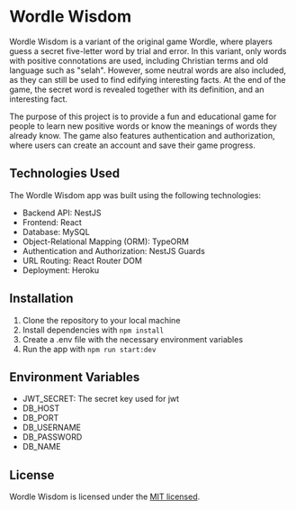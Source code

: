 # Wordle Wisdom

Wordle Wisdom is a variant of the original game Wordle, where players guess a secret five-letter word by trial and error. In this variant, only words with positive connotations are used, including Christian terms and old language such as "selah". However, some neutral words are also included, as they can still be used to find edifying interesting facts. At the end of the game, the secret word is revealed together with its definition, and an interesting fact.

The purpose of this project is to provide a fun and educational game for people to learn new positive words or know the meanings of words they already know. The game also features authentication and authorization, where users can create an account and save their game progress.

## Technologies Used

The Wordle Wisdom app was built using the following technologies:
- Backend API: NestJS
- Frontend: React
- Database: MySQL
- Object-Relational Mapping (ORM): TypeORM
- Authentication and Authorization: NestJS Guards
- URL Routing: React Router DOM
- Deployment: Heroku

## Installation

1. Clone the repository to your local machine
2. Install dependencies with `npm install`
3. Create a .env file with the necessary environment variables
4. Run the app with `npm run start:dev`

## Environment Variables

- JWT_SECRET: The secret key used for jwt
- DB_HOST
- DB_PORT
- DB_USERNAME
- DB_PASSWORD
- DB_NAME

## License

Wordle Wisdom is licensed under the [MIT licensed](LICENSE).
